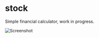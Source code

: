 # stock
Simple financial calculator, work in progress.

![Screenshot](https://user-images.githubusercontent.com/2098777/57658292-13b47700-75e7-11e9-89f5-2f24011b32ba.PNG)
